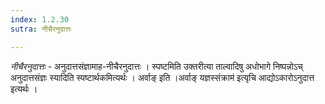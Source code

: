 ```yaml
---
index: 1.2.30
sutra: नीचैरनुदात्तः

---
```

_नीचैरनुदात्तः_ - अनुदात्तसंज्ञामाह-नीचैरनुदात्तः । स्पष्टमिति उक्तरीत्या ताल्वादिषु अधोभागे निष्पन्नोऽच् अनुदात्तसंज्ञः स्यादिति स्पष्टार्थकमित्यर्थः । अर्वाङ् इति ।अर्वाङ् यज्ञस्संक्राम॑ इत्यृचि आद्योऽकारोऽनुदात्त इत्यर्थः ।